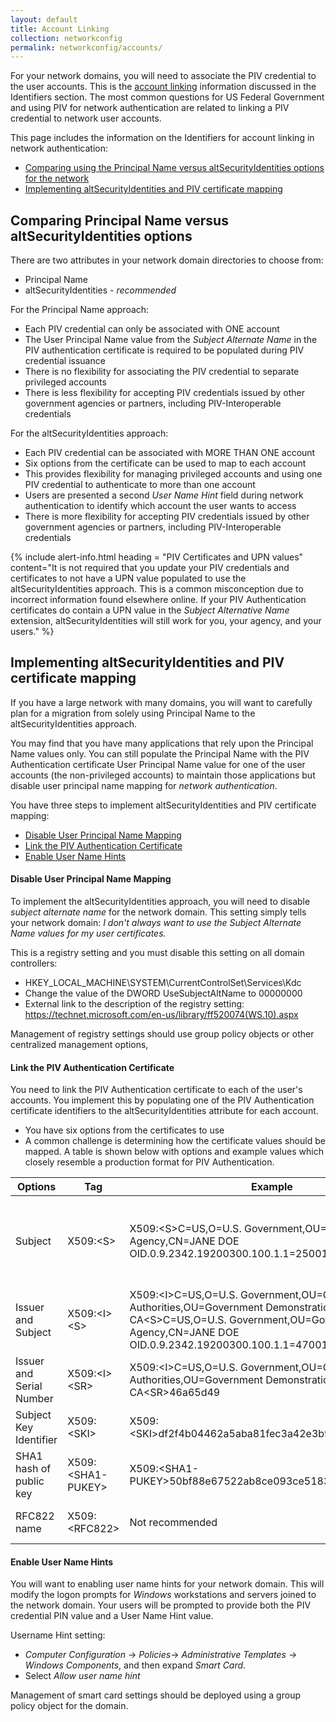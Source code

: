 ```yaml
---
layout: default
title: Account Linking
collection: networkconfig
permalink: networkconfig/accounts/
---
```


For your network domains, you will need to associate the PIV credential to the user accounts.  This is the [account linking]({{site.baseurl}}/identifiers) information discussed in the Identifiers section. The most common questions for US Federal Government and using PIV for network authentication are related to linking a PIV credential to network user accounts.  

This page includes the information on the Identifiers for account linking in network authentication:

- [Comparing using the Principal Name versus altSecurityIdentities options for the network](#principal-name-versus-altsecurityidentities-options)
- [Implementing altSecurityIdentities and PIV certificate mapping](#implementing-altsecurityidentities-and-piv-certificate-mapping)


## Comparing Principal Name versus altSecurityIdentities options
There are two attributes in your network domain directories to choose from:

- Principal Name
- altSecurityIdentities - _recommended_

For the Principal Name approach:

- Each PIV credential can only be associated with ONE account
- The User Principal Name value from the _Subject Alternate Name_ in the PIV authentication certificate is required to be populated during PIV credential issuance
- There is no flexibility for associating the PIV credential to separate privileged accounts
- There is less flexibility for accepting PIV credentials issued by other government agencies or partners, including PIV-Interoperable credentials

For the altSecurityIdentities approach:

- Each PIV credential can be associated with MORE THAN ONE account
- Six options from the certificate can be used to map to each account
- This provides flexibility for managing privileged accounts and using one PIV credential to authenticate to more than one account
- Users are presented a second _User Name Hint_ field during network authentication to identify which account the user wants to access
- There is more flexibility for accepting PIV credentials issued by other government agencies or partners, including PIV-Interoperable credentials


{% include alert-info.html heading = "PIV Certificates and UPN values" content="It is not required that you update your PIV credentials and certificates to not have a UPN value populated to use the altSecurityIdentities approach. This is a common misconception due to incorrect information found elsewhere online. If your PIV Authentication certificates do contain a UPN value in the <i>Subject Alternative Name</i> extension, altSecurityIdentities will still work for you, your agency, and your users." %}


## Implementing altSecurityIdentities and PIV certificate mapping

If you have a large network with many domains, you will want to carefully plan for a migration from solely using Principal Name to the altSecurityIdentities approach.  

You may find that you have many applications that rely upon the Principal Name values only.  You can still populate the Principal Name with the PIV Authentication certificate User Principal Name value for one of the user accounts (the non-privileged accounts) to maintain those applications but disable user principal name mapping for _network authentication_.

You have three steps to implement altSecurityIdentities and PIV certificate mapping:

- [Disable User Principal Name Mapping](#disable-user-principal-name-mapping)
- [Link the PIV Authentication Certificate](#link-the-piv-authentication-certificate)
- [Enable User Name Hints](#enable-user-name-hints)

#### Disable User Principal Name Mapping
To implement the altSecurityIdentities approach, you will need to disable _subject alternate name_ for the network domain.  This setting simply tells your network domain: _I don't always want to use the Subject Alternate Name values for my user certificates._

This is a registry setting and you must disable this setting on all domain controllers:

- HKEY_LOCAL_MACHINE\SYSTEM\CurrentControlSet\Services\Kdc
- Change the value of the DWORD UseSubjectAltName to 00000000
- External link to the description of the registry setting: https://technet.microsoft.com/en-us/library/ff520074(WS.10).aspx

Management of registry settings should use group policy objects or other centralized management options,

#### Link the PIV Authentication Certificate
You need to link the PIV Authentication certificate to each of the user's accounts.  You implement this by populating one of the PIV Authentication certificate identifiers to the altSecurityIdentities attribute for each account.

- You have six options from the certificates to use
- A common challenge is determining how the certificate values should be mapped.  A table is shown below with options and example values which closely resemble a production format for PIV Authentication.


| Options       | Tag     | Example | Considerations |
| ------------- |-------------| -----|-----|
| Subject     | X509:\<S> | X509:\<S>C=US,O=U.S. Government,OU=Government Agency,CN=JANE DOE OID.0.9.2342.19200300.100.1.1=25001003151020 |  For certificates which assert the UUID identifier (0.9.2342.19200300.100.1.1) or other object identifier in the common name, the identifier is prepended with the _OID_ qualifier. |
| Issuer and Subject     | X509:\<I>\<S>  | X509:\<I>C=US,O=U.S. Government,OU=Certification Authorities,OU=Government Demonstration CA\<S>C=US,O=U.S. Government,OU=Government Agency,CN=JANE DOE OID.0.9.2342.19200300.100.1.1=47001003151020 | Note the spaces carefully when testing and machine readable formats of the certificate extensions versus the human readable formats |
| Issuer and Serial Number | X509:\<I>\<SR> | X509:\<I>C=US,O=U.S. Government,OU=Certification Authorities,OU=Government Demonstration CA\<SR>46a65d49 | Serial number is reversed byte order from human readable version, starting at most significant byte |
| Subject Key Identifier     | X509:\<SKI> |   X509:\<SKI>df2f4b04462a5aba81fec3a42e3b94beb8f2e087 |  Not generally recommended; may be difficult to manage |
| SHA1 hash of public key| X509:\<SHA1-PUKEY> |  X509:\<SHA1-PUKEY>50bf88e67522ab8ce093ce51830ab0bcf8ba7824 |  Not generally recommended; may be difficult to manage   |
| RFC822 name | X509:\<RFC822>      |   Not recommended |    Not recommended; not commonly populated in PIV Authentication certificates |

#### Enable User Name Hints
You will want to enabling user name hints for your network domain.  This will modify the logon prompts for _Windows_ workstations and servers joined to the network domain.  Your users will be prompted to provide both the PIV credential PIN value and a User Name Hint value.

Username Hint setting:

- _Computer Configuration_ -> _Policies_-> _Administrative Templates_ -> _Windows Components_, and then expand _Smart Card_.
- Select _Allow user name hint_

Management of smart card settings should be deployed using a group policy object for the domain.
